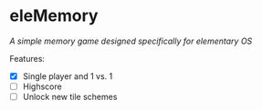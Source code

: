 # eleMemory
*A simple memory game designed specifically for elementary OS*

Features:
* [x]  Single player and 1 vs. 1
* [ ]  Highscore
* [ ]  Unlock new tile schemes
